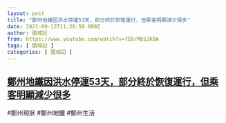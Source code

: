 ```yaml
---
layout: post
title: "鄭州地鐵因洪水停運53天，部分終於恢復運行，但乘客明顯減少很多"
date: 2021-09-12T11:36:58.000Z
author: 圍城記
from: https://www.youtube.com/watch?v=fE6rMbSJK8A
tags: [ 圍城記 ]
categories: [ 圍城記 ]
---
```

<!--1631446618000-->
[鄭州地鐵因洪水停運53天，部分終於恢復運行，但乘客明顯減少很多](https://www.youtube.com/watch?v=fE6rMbSJK8A)
------

<div>
#鄭州現狀 #鄭州地鐵 #鄭州生活
</div>
